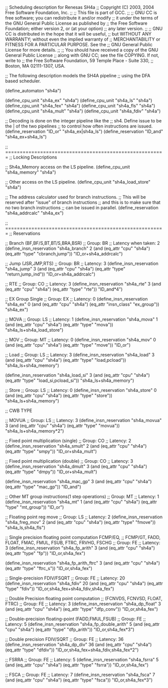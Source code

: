 ;; Scheduling description for Renesas SH4a
;; Copyright (C) 2003, 2004 Free Software Foundation, Inc.
;;
;; This file is part of GCC.
;;
;; GNU CC is free software; you can redistribute it and/or modify
;; it under the terms of the GNU General Public License as published by
;; the Free Software Foundation; either version 2, or (at your option)
;; any later version.
;;
;; GNU CC is distributed in the hope that it will be useful,
;; but WITHOUT ANY WARRANTY; without even the implied warranty of
;; MERCHANTABILITY or FITNESS FOR A PARTICULAR PURPOSE.  See the
;; GNU General Public License for more details.
;;
;; You should have received a copy of the GNU General Public License
;; along with GNU CC; see the file COPYING.  If not, write to
;; the Free Software Foundation, 59 Temple Place - Suite 330,
;; Boston, MA 02111-1307, USA.

;; The following description models the SH4A pipeline
;; using the DFA based scheduler.

(define_automaton "sh4a")

(define_cpu_unit "sh4a_ex"   "sh4a")
(define_cpu_unit "sh4a_ls"   "sh4a")
(define_cpu_unit "sh4a_fex"  "sh4a")
(define_cpu_unit "sh4a_fls"  "sh4a")
(define_cpu_unit "sh4a_mult" "sh4a")
(define_cpu_unit "sh4a_fdiv" "sh4a")

;; Decoding is done on the integer pipeline like the
;; sh4. Define issue to be the | of the two pipelines
;; to control how often instructions are issued.
(define_reservation "ID_or" "sh4a_ex|sh4a_ls")
(define_reservation "ID_and" "sh4a_ex+sh4a_ls")


;; =======================================================
;; Locking Descriptions

;; Sh4a_Memory access on the LS pipeline.
(define_cpu_unit "sh4a_memory" "sh4a")

;; Other access on the LS pipeline.
(define_cpu_unit "sh4a_load_store" "sh4a")

;;  The address calculator used for branch instructions.
;; This will be reserved after "issue" of branch instructions
;; and this is to make sure that no two branch instructions
;; can be issued in parallel.
(define_reservation "sh4a_addrcalc" "sh4a_ex")

;; =======================================================
;; Reservations

;; Branch (BF,BF/S,BT,BT/S,BRA,BSR)
;; Group: BR
;; Latency when taken: 2
(define_insn_reservation "sh4a_branch" 2
  (and (eq_attr "cpu" "sh4a")
       (eq_attr "type" "cbranch,jump"))
  "ID_or+sh4a_addrcalc")

;; Jump (JSR,JMP,RTS)
;; Group: BR
;; Latency: 3
(define_insn_reservation "sh4a_jump" 3
  (and (eq_attr "cpu" "sh4a")
       (eq_attr "type" "return,jump_ind"))
  "ID_or+sh4a_addrcalc")

;; RTE
;; Group: CO
;; Latency: 3
(define_insn_reservation "sh4a_rte" 3
  (and (eq_attr "cpu" "sh4a")
       (eq_attr "type" "rte"))
  "ID_and*4")

;; EX Group Single
;; Group: EX
;; Latency: 0
(define_insn_reservation "sh4a_ex" 0
  (and (eq_attr "cpu" "sh4a")
       (eq_attr "insn_class" "ex_group"))
  "sh4a_ex")

;; MOVA
;; Group: LS
;; Latency: 1
(define_insn_reservation "sh4a_mova" 1
  (and (eq_attr "cpu" "sh4a")
       (eq_attr "type" "mova"))
  "sh4a_ls+sh4a_load_store")

;; MOV
;; Group: MT
;; Latency: 0
(define_insn_reservation "sh4a_mov" 0
  (and (eq_attr "cpu" "sh4a")
       (eq_attr "type" "move"))
  "ID_or")

;; Load
;; Group: LS
;; Latency: 3
(define_insn_reservation "sh4a_load" 3
  (and (eq_attr "cpu" "sh4a")
       (eq_attr "type" "load,pcload"))
  "sh4a_ls+sh4a_memory")

(define_insn_reservation "sh4a_load_si" 3
  (and (eq_attr "cpu" "sh4a")
       (eq_attr "type" "load_si,pcload_si"))
  "sh4a_ls+sh4a_memory")

;; Store
;; Group: LS
;; Latency: 0
(define_insn_reservation "sh4a_store" 0
  (and (eq_attr "cpu" "sh4a")
       (eq_attr "type" "store"))
  "sh4a_ls+sh4a_memory")

;; CWB TYPE

;; MOVUA
;; Group: LS
;; Latency: 3
(define_insn_reservation "sh4a_movua" 3
  (and (eq_attr "cpu" "sh4a")
       (eq_attr "type" "movua"))
  "sh4a_ls+sh4a_memory*2")

;; Fixed point multiplication (single)
;; Group: CO
;; Latency: 2
(define_insn_reservation "sh4a_smult" 2
  (and (eq_attr "cpu" "sh4a")
       (eq_attr "type" "smpy"))
  "ID_or+sh4a_mult")

;; Fixed point multiplication (double)
;; Group: CO
;; Latency: 3
(define_insn_reservation "sh4a_dmult" 3
  (and (eq_attr "cpu" "sh4a")
       (eq_attr "type" "dmpy"))
  "ID_or+sh4a_mult")

(define_insn_reservation "sh4a_mac_gp" 3
  (and (eq_attr "cpu" "sh4a")
       (eq_attr "type" "mac_gp"))
  "ID_and")

;; Other MT  group instructions(1 step operations)
;; Group:	MT
;; Latency: 	1
(define_insn_reservation "sh4a_mt" 1
  (and (eq_attr "cpu" "sh4a")
       (eq_attr "type" "mt_group"))
  "ID_or")

;; Floating point reg move
;; Group: LS
;; Latency: 2
(define_insn_reservation "sh4a_freg_mov" 2
  (and (eq_attr "cpu" "sh4a")
       (eq_attr "type" "fmove"))
  "sh4a_ls,sh4a_fls")

;; Single precision floating point computation FCMP/EQ,
;; FCMP/GT, FADD, FLOAT, FMAC, FMUL, FSUB, FTRC, FRVHG, FSCHG
;; Group:	FE
;; Latency: 	3
(define_insn_reservation "sh4a_fp_arith"  3
  (and (eq_attr "cpu" "sh4a")
       (eq_attr "type" "fp"))
  "ID_or,sh4a_fex")

(define_insn_reservation "sh4a_fp_arith_ftrc"  3
  (and (eq_attr "cpu" "sh4a")
       (eq_attr "type" "ftrc_s"))
  "ID_or,sh4a_fex")

;; Single-precision FDIV/FSQRT
;; Group: FE
;; Latency: 20
(define_insn_reservation "sh4a_fdiv" 20
  (and (eq_attr "cpu" "sh4a")
       (eq_attr "type" "fdiv"))
  "ID_or,sh4a_fex+sh4a_fdiv,sh4a_fex")

;; Double Precision floating point computation
;; (FCNVDS, FCNVSD, FLOAT, FTRC)
;; Group:	FE
;; Latency: 	3
(define_insn_reservation "sh4a_dp_float" 3
  (and (eq_attr "cpu" "sh4a")
       (eq_attr "type" "dfp_conv"))
  "ID_or,sh4a_fex")

;; Double-precision floating-point (FADD,FMUL,FSUB)
;; Group:	FE
;; Latency: 	5
(define_insn_reservation "sh4a_fp_double_arith" 5
  (and (eq_attr "cpu" "sh4a")
       (eq_attr "type" "dfp_arith"))
  "ID_or,sh4a_fex*3")

;; Double precision FDIV/SQRT
;; Group:	FE
;; Latency: 	36
(define_insn_reservation "sh4a_dp_div" 36
  (and (eq_attr "cpu" "sh4a")
       (eq_attr "type" "dfdiv"))
  "ID_or,sh4a_fex+sh4a_fdiv,sh4a_fex*2")

;; FSRRA
;; Group: FE
;; Latency: 5
(define_insn_reservation "sh4a_fsrra" 5
  (and (eq_attr "cpu" "sh4a")
       (eq_attr "type" "fsrra"))
  "ID_or,sh4a_fex")

;; FSCA
;; Group: FE
;; Latency: 7
(define_insn_reservation "sh4a_fsca" 7
  (and (eq_attr "cpu" "sh4a")
       (eq_attr "type" "fsca"))
  "ID_or,sh4a_fex*3")
